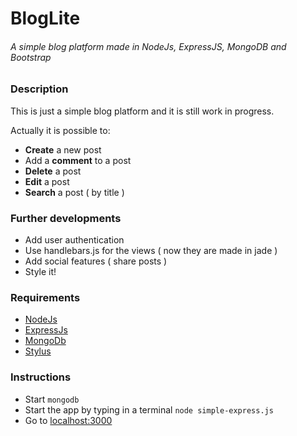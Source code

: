 # BlogLite
######  A simple blog platform made in NodeJs, ExpressJS, MongoDB and Bootstrap


### Description
This is just a simple blog platform and it is still work in progress.

Actually it is possible to:

* **Create** a new post
* Add a **comment** to a post
* **Delete** a post
* **Edit** a post
* **Search** a post ( by title )

### Further developments

* Add user authentication
* Use handlebars.js for the views ( now they are made in jade )
* Add social features ( share posts )
* Style it!

### Requirements

* [NodeJs](http://nodejs.org/)
* [ExpressJs](http://expressjs.com/)
* [MongoDb](http://www.mongodb.org/)
* [Stylus](http://learnboost.github.com/stylus/)

### Instructions

* Start `mongodb`
* Start the app by typing in a terminal `node simple-express.js`
* Go to [localhost:3000](http://localhost:3000)